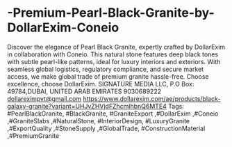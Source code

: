 # -Premium-Pearl-Black-Granite-by-DollarExim-Coneio
 Discover the elegance of Pearl Black Granite, expertly crafted by DollarExim in collaboration with Coneio. This natural stone features deep black tones with subtle pearl-like patterns, ideal for luxury interiors and exteriors. With seamless global logistics, regulatory compliance, and secure market access, we make global trade of premium granite hassle-free. Choose excellence, choose DollarExim.
SIGNATURE MEDIA LLC, P.O Box: 49784,DUBAI, UNITED ARAB EMIRATES
9030689222
 dollareximpvt@gmail.com
https://www.dollarexim.com/ae/products/black-galaxy-granite?variant=UHJvZHVjdFZhcmlhbnQ6MTE4
Tags:
 #PearlBlackGranite, #BlackGranite, #GraniteExport ,#DollarExim ,#Coneio ,#GraniteSlabs ,#NaturalStone, #InteriorDesign, #LuxuryGranite ,#ExportQuality ,#StoneSupply ,#GlobalTrade, #ConstructionMaterial ,#PremiumGranite
